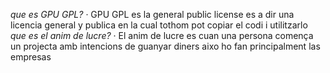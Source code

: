 *que es GPU GPL?*
· GPU GPL es la general public license es a dir una licencia general y publica en la cual tothom pot copiar el codi i utilitzarlo
*que es el anim de lucre?*
· El anim de lucre es cuan una persona comença un projecta amb intencions de guanyar diners aixo ho fan principalment las empresas
